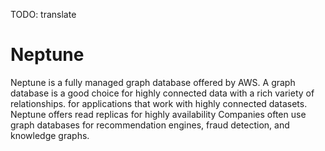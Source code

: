 TODO: translate

# Neptune

Neptune is a fully managed graph database offered by AWS.
A graph database is a good choice for highly connected data with a rich variety of relationships.  for applications that work with highly connected datasets. 
Neptune offers read replicas for highly availability
Companies often use graph databases for recommendation engines, fraud detection, and knowledge graphs.
